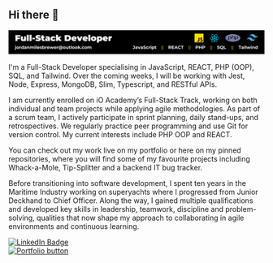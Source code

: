 ## Hi there 👋

<img src="./img/Full-Stack Developer.png">
<p>I'm a Full-Stack Developer specialising in JavaScript, REACT, PHP (OOP), SQL, and Tailwind. Over the coming weeks, I will be working with Jest, Node, Express, MongoDB, Slim, Typescript, and RESTful APIs.

I am currently enrolled on iO Academy’s Full-Stack Track, working on both individual and team projects while applying agile methodologies. As part of a scrum team, I actively participate in sprint planning, daily stand-ups, and retrospectives. We regularly practice peer programming and use Git for version control. My current interests include PHP OOP and REACT.

You can check out my work live on my portfolio or here on my pinned repositories, where you will find some of my favourite projects including Whack-a-Mole, Tip-Splitter and a backend IT bug tracker.

Before transitioning into software development, I spent ten years in the Maritime Industry working on superyachts where I progressed from Junior Deckhand to Chief Officer. Along the way, I gained multiple qualifications and developed key skills in leadership, teamwork, discipline and problem-solving, qualities that now shape my approach to collaborating in agile environments and continuous learning.</p>

<div id="badges">
  <a href="www.linkedin.com/in/jordanmbrewer">
    <img src="https://img.shields.io/badge/LinkedIn-blue?style=for-the-badge&logo=linkedin&logoColor=white" alt="LinkedIn Badge"/>
  </a>
<div id="badges">
  <a href="https://nadrojb.github.io/portfolio/">
    <img src="https://img.shields.io/badge/Portfolio-E13D85
    " alt="Portfolio button"/>
  </a>
